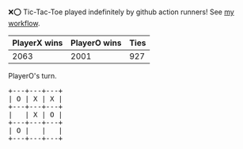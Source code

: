 :x::o: Tic-Tac-Toe played indefinitely by github action runners! See [my workflow](.github/workflows/play.yaml).

|PlayerX wins|PlayerO wins|Ties|
|-|-|-|
|2063|2001|927|

PlayerO's turn.

<pre>
+---+---+---+
| O | X | X |
+---+---+---+
|   | X | O |
+---+---+---+
| O |   |   |
+---+---+---+
</pre>